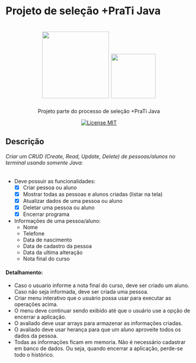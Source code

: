 # Projeto de seleção +PraTi Java

<h1 align="center">
  <img src="https://www.maisprati.com.br/wp-content/uploads/2020/06/logo_azul.png" width="180">
  <img src="https://cdn.iconscout.com/icon/free/png-256/java-43-569305.png" width="120">
</h1>

<p align="center">Projeto parte do processo de seleção +PraTi Java</p>

<p align="center">
  <a href="https://opensource.org/licenses/MIT">
    <img src="https://img.shields.io/badge/License-MIT-blue.svg" alt="License MIT">
  </a>
</p>

## Descrição

###### Criar um CRUD (Create, Read, Update, Delete) de pessoas/alunos no terminal usando somente Java:

- Deve possuir as funcionalidades:
    - [x]  Criar pessoa ou aluno
    - [x]  Mostrar todas as pessoas e alunos criadas (listar na tela) 
    - [x]  Atualizar dados de uma pessoa ou aluno
    - [x]  Deletar uma pessoa ou aluno
    - [x]  Encerrar programa

- Informações de uma pessoa/aluno:
    - Nome
    - Telefone 
    - Data de nascimento
    - Data de cadastro da pessoa
    - Data da ultima alteração
    - Nota final do curso

#### Detalhamento:

- Caso o usuario informe  a nota  final	do curso, deve ser criado um aluno. Caso não seja informada, deve ser criada uma pessoa.
- Criar menu interativo que o usuário possa usar para executar as operações acima.
- O menu deve continuar sendo exibido até que o usuário use a opção  de encerrar a aplicação.
- O avaliado deve usar  arrays  para armazenar as informações criadas.
- O avaliado deve usar herança para que um aluno aproveite todos os dados da pessoa.
- Todas as informações ficam em memoria. Não é necessário cadastrar em banco de dados. Ou seja, quando encerrar a aplicação, perde-se todo o histórico.

